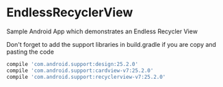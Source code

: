 # EndlessRecyclerView

Sample Android App which demonstrates an Endless Recycler View


Don't forget to add the support libraries in build.gradle if you are copy and pasting the code

```sh
compile 'com.android.support:design:25.2.0'
compile 'com.android.support:cardview-v7:25.2.0'
compile 'com.android.support:recyclerview-v7:25.2.0'
```
